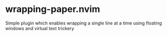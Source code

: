 # wrapping-paper.nvim
Simple plugin which enables wrapping a single line at a time using floating windows and virtual text trickery

